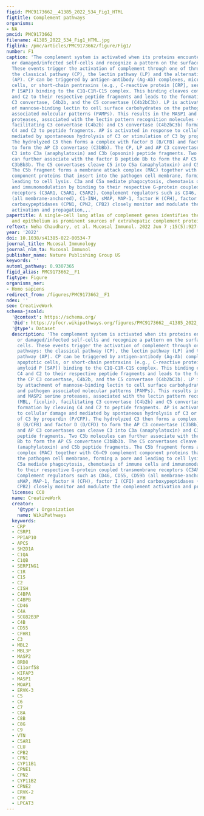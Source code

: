 ```yaml
---
figid: PMC9173662__41385_2022_534_Fig1_HTML
figtitle: Complement pathways
organisms:
- NA
pmcid: PMC9173662
filename: 41385_2022_534_Fig1_HTML.jpg
figlink: /pmc/articles/PMC9173662/figure/Fig1/
number: F1
caption: 'The complement system is activated when its proteins encounter pathogens
  or damaged/infected self-cells and recognize a pattern on the surface of these cells.
  These events trigger the activation of complement through one of three pathways:
  the classical pathway (CP), the lectin pathway (LP) and the alternative pathway
  (AP). CP can be triggered by antigen-antibody (Ag-Ab) complexes, microbes, apoptotic
  cells, or short-chain pentraxins (e.g., C-reactive protein [CRP], serum amyloid
  P [SAP]) binding to the C1Q-C1R-C1S complex. This binding cleaves complement C4
  and C2 to their respective peptide fragments and leads to the formation of the CP
  C3 convertase, C4b2b, and the C5 convertase (C4b2bC3b). LP is activated by attachment
  of mannose-binding lectin to cell surface carbohydrates on the pathogen and pathogen
  associated molecular patterns (PAMPs). This results in the MASP1 and MASP2 serine
  proteases, associated with the lectin pattern recognition molecules (MBL, ficolin),
  facilitating C3 convertase (C4b2b) and C5 convertase (C4b2bC3b) formation by cleaving
  C4 and C2 to peptide fragments. AP is activated in response to cellular damage and
  mediated by spontaneous hydrolysis of C3 or stimulation of C3 by properdin (P/CFP).
  The hydrolyzed C3 then forms a complex with factor B (B/CFB) and factor D (D/CFD)
  to form the AP C3 convertase (C3bBb). The CP, LP and AP C3 convertases can cleave
  C3 into C3a (anaphylatoxin) and C3b (opsonin) peptide fragments. Two C3b molecules
  can further associate with the factor B peptide Bb to form the AP C5 convertase
  C3bBb3b. The C5 convertases cleave C5 into C5a (anaphylatoxin) and C5b peptide fragments.
  The C5b fragment forms a membrane attack complex (MAC) together with C6–C9 complement
  component proteins that insert into the pathogen cell membrane, forming a pore and
  leading to cell lysis. C3a and C5a mediate phagocytosis, chemotaxis of immune cells
  and immunomodulation by binding to their respective G-protein coupled transmembrane
  receptors (C3AR1, C5AR1, C5AR2). Complement regulators such as CD46, CD55, CD59b
  (all membrane-anchored), C1-INH, sMAP, MAP-1, factor H (CFH), factor I (CFI) and
  carboxypeptidases (CPN1, CPN2, CPB2) closely monitor and modulate the complement
  activation and propagation,,.'
papertitle: A single-cell lung atlas of complement genes identifies the mesothelium
  and epithelium as prominent sources of extrahepatic complement proteins.
reftext: Neha Chaudhary, et al. Mucosal Immunol. 2022 Jun 7 ;15(5):927-939.
year: '2022'
doi: 10.1038/s41385-022-00534-7
journal_title: Mucosal Immunology
journal_nlm_ta: Mucosal Immunol
publisher_name: Nature Publishing Group US
keywords: ''
automl_pathway: 0.9307365
figid_alias: PMC9173662__F1
figtype: Figure
organisms_ner:
- Homo sapiens
redirect_from: /figures/PMC9173662__F1
ndex: ''
seo: CreativeWork
schema-jsonld:
  '@context': https://schema.org/
  '@id': https://pfocr.wikipathways.org/figures/PMC9173662__41385_2022_534_Fig1_HTML.html
  '@type': Dataset
  description: 'The complement system is activated when its proteins encounter pathogens
    or damaged/infected self-cells and recognize a pattern on the surface of these
    cells. These events trigger the activation of complement through one of three
    pathways: the classical pathway (CP), the lectin pathway (LP) and the alternative
    pathway (AP). CP can be triggered by antigen-antibody (Ag-Ab) complexes, microbes,
    apoptotic cells, or short-chain pentraxins (e.g., C-reactive protein [CRP], serum
    amyloid P [SAP]) binding to the C1Q-C1R-C1S complex. This binding cleaves complement
    C4 and C2 to their respective peptide fragments and leads to the formation of
    the CP C3 convertase, C4b2b, and the C5 convertase (C4b2bC3b). LP is activated
    by attachment of mannose-binding lectin to cell surface carbohydrates on the pathogen
    and pathogen associated molecular patterns (PAMPs). This results in the MASP1
    and MASP2 serine proteases, associated with the lectin pattern recognition molecules
    (MBL, ficolin), facilitating C3 convertase (C4b2b) and C5 convertase (C4b2bC3b)
    formation by cleaving C4 and C2 to peptide fragments. AP is activated in response
    to cellular damage and mediated by spontaneous hydrolysis of C3 or stimulation
    of C3 by properdin (P/CFP). The hydrolyzed C3 then forms a complex with factor
    B (B/CFB) and factor D (D/CFD) to form the AP C3 convertase (C3bBb). The CP, LP
    and AP C3 convertases can cleave C3 into C3a (anaphylatoxin) and C3b (opsonin)
    peptide fragments. Two C3b molecules can further associate with the factor B peptide
    Bb to form the AP C5 convertase C3bBb3b. The C5 convertases cleave C5 into C5a
    (anaphylatoxin) and C5b peptide fragments. The C5b fragment forms a membrane attack
    complex (MAC) together with C6–C9 complement component proteins that insert into
    the pathogen cell membrane, forming a pore and leading to cell lysis. C3a and
    C5a mediate phagocytosis, chemotaxis of immune cells and immunomodulation by binding
    to their respective G-protein coupled transmembrane receptors (C3AR1, C5AR1, C5AR2).
    Complement regulators such as CD46, CD55, CD59b (all membrane-anchored), C1-INH,
    sMAP, MAP-1, factor H (CFH), factor I (CFI) and carboxypeptidases (CPN1, CPN2,
    CPB2) closely monitor and modulate the complement activation and propagation,,.'
  license: CC0
  name: CreativeWork
  creator:
    '@type': Organization
    name: WikiPathways
  keywords:
  - CRP
  - CSRP1
  - PPIAP10
  - APCS
  - SH2D1A
  - C1QA
  - C1QB
  - SERPING1
  - C1R
  - C1S
  - C2
  - CISH
  - C4BPA
  - C4BPB
  - CD46
  - C4A
  - SCGB2B3P
  - C4B
  - CD55
  - CFHR1
  - C3
  - MBL2
  - MBL3P
  - MASP2
  - BRD8
  - C11orf58
  - KIFAP3
  - MASP1
  - MOAP1
  - ERVK-3
  - C5
  - C6
  - C7
  - C8A
  - C8B
  - C8G
  - C9
  - VTN
  - C5AR1
  - CLU
  - CPB2
  - CPN1
  - CYP11B1
  - CPNE1
  - CPN2
  - CYP11B2
  - CPNE2
  - ERVK-2
  - CFH
  - LPCAT3
---
```


